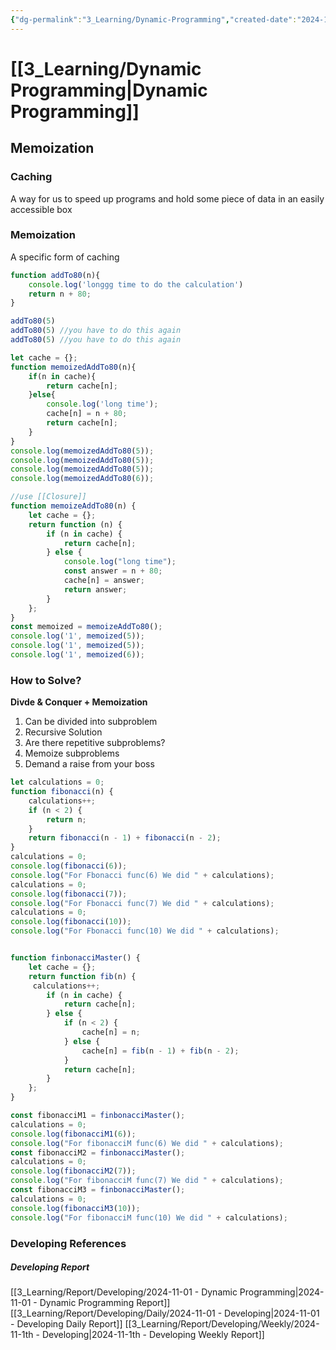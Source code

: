```yaml
---
{"dg-permalink":"3_Learning/Dynamic-Programming","created-date":"2024-11-01 2:55:06 pm","date":"2024-11-01","type":"developing","tags":["developing"],"aliases":null,"courseName":"Master the Coding Interview: Data Structures + Algorithms","dg-publish":true,"permalink":"/3_Learning/Dynamic-Programming/","dgPassFrontmatter":true,"noteIcon":"1"}
---
```



# [[3_Learning/Dynamic Programming\|Dynamic Programming]]
## Memoization
### Caching
A way for us to speed up programs and hold some piece of data in an easily accessible box

### Memoization
A specific form of caching

```js
function addTo80(n){
	console.log('longgg time to do the calculation')
	return n + 80;
}

addTo80(5)
addTo80(5) //you have to do this again
addTo80(5) //you have to do this again
```

```js
let cache = {};
function memoizedAddTo80(n){
	if(n in cache){
		return cache[n];
	}else{
		console.log('long time');
		cache[n] = n + 80;
		return cache[n];
	}
}
console.log(memoizedAddTo80(5));
console.log(memoizedAddTo80(5));
console.log(memoizedAddTo80(5));
console.log(memoizedAddTo80(6));
```

```js 
//use [[Closure]]
function memoizeAddTo80(n) {
    let cache = {};
    return function (n) {
        if (n in cache) {
            return cache[n];
        } else {
            console.log("long time");
            const answer = n + 80;
            cache[n] = answer;
            return answer;
        }
    };
}
const memoized = memoizeAddTo80();
console.log('1', memoized(5));
console.log('1', memoized(5));
console.log('1', memoized(6));
```

### How to Solve?
**Divde & Conquer + Memoization**

1. Can be divided into subproblem
2. Recursive Solution
3. Are there repetitive subproblems?
4. Memoize subproblems
5. Demand a raise from your boss

```js
let calculations = 0;
function fibonacci(n) {
    calculations++;
    if (n < 2) {
        return n;
    }
    return fibonacci(n - 1) + fibonacci(n - 2);
}
calculations = 0;
console.log(fibonacci(6));
console.log("For Fbonacci func(6) We did " + calculations);
calculations = 0;
console.log(fibonacci(7));
console.log("For Fbonacci func(7) We did " + calculations);
calculations = 0;
console.log(fibonacci(10));
console.log("For Fbonacci func(10) We did " + calculations);


function finbonacciMaster() {
    let cache = {};
    return function fib(n) {
	 calculations++;
        if (n in cache) {
            return cache[n];
        } else {
            if (n < 2) {
                cache[n] = n;
            } else {
                cache[n] = fib(n - 1) + fib(n - 2);
            }
            return cache[n];
        }
    };
}

const fibonacciM1 = finbonacciMaster();
calculations = 0;
console.log(fibonacciM1(6));
console.log("For fibonacciM func(6) We did " + calculations);
const fibonacciM2 = finbonacciMaster();
calculations = 0;
console.log(fibonacciM2(7));
console.log("For fibonacciM func(7) We did " + calculations);
const fibonacciM3 = finbonacciMaster();
calculations = 0;
console.log(fibonacciM3(10));
console.log("For fibonacciM func(10) We did " + calculations);
```












### Developing References
##### Developing Report
[[3_Learning/Report/Developing/2024-11-01 - Dynamic Programming\|2024-11-01 - Dynamic Programming Report]]
[[3_Learning/Report/Developing/Daily/2024-11-01 - Developing\|2024-11-01 - Developing Daily Report]]
[[3_Learning/Report/Developing/Weekly/2024-11-1th - Developing\|2024-11-1th - Developing Weekly Report]]



